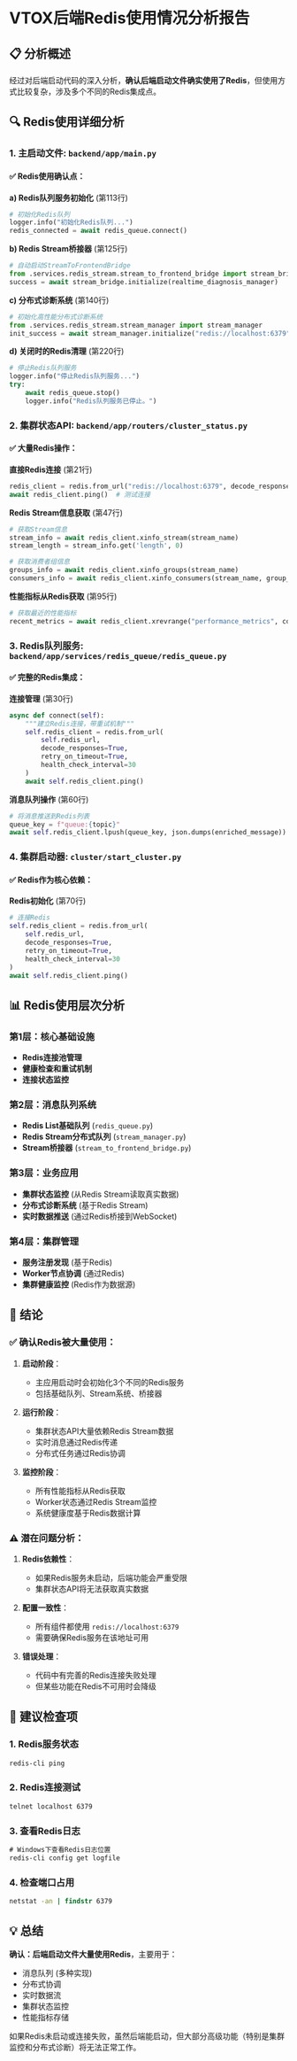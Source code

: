# VTOX后端Redis使用情况分析报告

## 📋 分析概述

经过对后端启动代码的深入分析，**确认后端启动文件确实使用了Redis**，但使用方式比较复杂，涉及多个不同的Redis集成点。

## 🔍 Redis使用详细分析

### 1. 主启动文件: `backend/app/main.py`

#### ✅ Redis使用确认点：

**a) Redis队列服务初始化** (第113行)
```python
# 初始化Redis队列
logger.info("初始化Redis队列...")
redis_connected = await redis_queue.connect()
```

**b) Redis Stream桥接器** (第125行)
```python
# 自动启动StreamToFrontendBridge
from .services.redis_stream.stream_to_frontend_bridge import stream_bridge
success = await stream_bridge.initialize(realtime_diagnosis_manager)
```

**c) 分布式诊断系统** (第140行)
```python
# 初始化高性能分布式诊断系统
from .services.redis_stream.stream_manager import stream_manager
init_success = await stream_manager.initialize("redis://localhost:6379")
```

**d) 关闭时的Redis清理** (第220行)
```python
# 停止Redis队列服务
logger.info("停止Redis队列服务...")
try:
    await redis_queue.stop()
    logger.info("Redis队列服务已停止。")
```

### 2. 集群状态API: `backend/app/routers/cluster_status.py`

#### ✅ 大量Redis操作：

**直接Redis连接** (第21行)
```python
redis_client = redis.from_url("redis://localhost:6379", decode_responses=True)
await redis_client.ping()  # 测试连接
```

**Redis Stream信息获取** (第47行)
```python
# 获取Stream信息
stream_info = await redis_client.xinfo_stream(stream_name)
stream_length = stream_info.get('length', 0)

# 获取消费者组信息
groups_info = await redis_client.xinfo_groups(stream_name)
consumers_info = await redis_client.xinfo_consumers(stream_name, group_name)
```

**性能指标从Redis获取** (第95行)
```python
# 获取最近的性能指标
recent_metrics = await redis_client.xrevrange("performance_metrics", count=10)
```

### 3. Redis队列服务: `backend/app/services/redis_queue/redis_queue.py`

#### ✅ 完整的Redis集成：

**连接管理** (第30行)
```python
async def connect(self):
    """建立Redis连接，带重试机制"""
    self.redis_client = redis.from_url(
        self.redis_url, 
        decode_responses=True,
        retry_on_timeout=True,
        health_check_interval=30
    )
    await self.redis_client.ping()
```

**消息队列操作** (第60行)
```python
# 将消息推送到Redis列表
queue_key = f"queue:{topic}"
await self.redis_client.lpush(queue_key, json.dumps(enriched_message))
```

### 4. 集群启动器: `cluster/start_cluster.py`

#### ✅ Redis作为核心依赖：

**Redis初始化** (第70行)
```python
# 连接Redis
self.redis_client = redis.from_url(
    self.redis_url,
    decode_responses=True,
    retry_on_timeout=True,
    health_check_interval=30
)
await self.redis_client.ping()
```

## 📊 Redis使用层次分析

### 第1层：核心基础设施
- **Redis连接池管理**
- **健康检查和重试机制**
- **连接状态监控**

### 第2层：消息队列系统
- **Redis List基础队列** (`redis_queue.py`)
- **Redis Stream分布式队列** (`stream_manager.py`)
- **Stream桥接器** (`stream_to_frontend_bridge.py`)

### 第3层：业务应用
- **集群状态监控** (从Redis Stream读取真实数据)
- **分布式诊断系统** (基于Redis Stream)
- **实时数据推送** (通过Redis桥接到WebSocket)

### 第4层：集群管理
- **服务注册发现** (基于Redis)
- **Worker节点协调** (通过Redis)
- **集群健康监控** (Redis作为数据源)

## 🎯 结论

### ✅ 确认Redis被大量使用：

1. **启动阶段**：
   - 主应用启动时会初始化3个不同的Redis服务
   - 包括基础队列、Stream系统、桥接器

2. **运行阶段**：
   - 集群状态API大量依赖Redis Stream数据
   - 实时消息通过Redis传递
   - 分布式任务通过Redis协调

3. **监控阶段**：
   - 所有性能指标从Redis获取
   - Worker状态通过Redis Stream监控
   - 系统健康度基于Redis数据计算

### ⚠️ 潜在问题分析：

1. **Redis依赖性**：
   - 如果Redis服务未启动，后端功能会严重受限
   - 集群状态API将无法获取真实数据

2. **配置一致性**：
   - 所有组件都使用 `redis://localhost:6379`
   - 需要确保Redis服务在该地址可用

3. **错误处理**：
   - 代码中有完善的Redis连接失败处理
   - 但某些功能在Redis不可用时会降级

## 🔧 建议检查项

### 1. Redis服务状态
```cmd
redis-cli ping
```

### 2. Redis连接测试
```cmd
telnet localhost 6379
```

### 3. 查看Redis日志
```cmd
# Windows下查看Redis日志位置
redis-cli config get logfile
```

### 4. 检查端口占用
```cmd
netstat -an | findstr 6379
```

## 💡 总结

**确认：后端启动文件大量使用Redis**，主要用于：
- 消息队列 (多种实现)
- 分布式协调
- 实时数据流
- 集群状态监控
- 性能指标存储

如果Redis未启动或连接失败，虽然后端能启动，但大部分高级功能（特别是集群监控和分布式诊断）将无法正常工作。